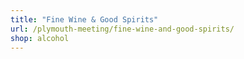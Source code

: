 ```yaml
---
title: "Fine Wine & Good Spirits"
url: /plymouth-meeting/fine-wine-and-good-spirits/
shop: alcohol
---
```

